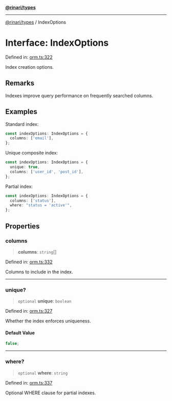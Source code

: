 [**@rinari/types**](../README.md)

---

[@rinari/types](../README.md) / IndexOptions

# Interface: IndexOptions

Defined in:
[orm.ts:322](https://github.com/OpenUwU/rinari/blob/b47591ce2773ace300eff92cd17a8ffd7bd0c7b7/packages/types/src/orm.ts#L322)

Index creation options.

## Remarks

Indexes improve query performance on frequently searched columns.

## Examples

Standard index:

```typescript
const indexOptions: IndexOptions = {
  columns: ['email'],
};
```

Unique composite index:

```typescript
const indexOptions: IndexOptions = {
  unique: true,
  columns: ['user_id', 'post_id'],
};
```

Partial index:

```typescript
const indexOptions: IndexOptions = {
  columns: ['status'],
  where: "status = 'active'",
};
```

## Properties

### columns

> **columns**: `string`[]

Defined in:
[orm.ts:332](https://github.com/OpenUwU/rinari/blob/b47591ce2773ace300eff92cd17a8ffd7bd0c7b7/packages/types/src/orm.ts#L332)

Columns to include in the index.

---

### unique?

> `optional` **unique**: `boolean`

Defined in:
[orm.ts:327](https://github.com/OpenUwU/rinari/blob/b47591ce2773ace300eff92cd17a8ffd7bd0c7b7/packages/types/src/orm.ts#L327)

Whether the index enforces uniqueness.

#### Default Value

```ts
false;
```

---

### where?

> `optional` **where**: `string`

Defined in:
[orm.ts:337](https://github.com/OpenUwU/rinari/blob/b47591ce2773ace300eff92cd17a8ffd7bd0c7b7/packages/types/src/orm.ts#L337)

Optional WHERE clause for partial indexes.

